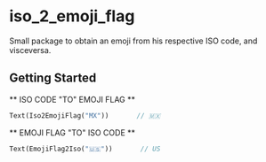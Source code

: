 # iso_2_emoji_flag

Small package to obtain an emoji from his respective ISO code, and visceversa.

## Getting Started

** ISO CODE "TO" EMOJI FLAG **
``` dart
Text(Iso2EmojiFlag("MX"))       // 🇲🇽
```

** EMOJI FLAG "TO" ISO CODE **
``` dart
Text(EmojiFlag2Iso("🇺🇸"))       // US
```